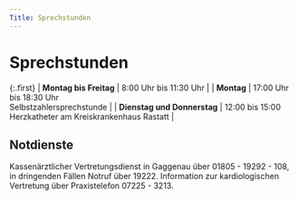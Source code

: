 ```yaml
---
Title: Sprechstunden
---
```


Sprechstunden
=============

{:.first}
| **Montag bis Freitag** | 8:00 Uhr bis 11:30 Uhr |
| **Montag** | 17:00 Uhr bis 18:30 Uhr <br /> Selbstzahlersprechstunde |
| **Dienstag und Donnerstag** | 12:00 bis 15:00 <br /> Herzkatheter am Kreiskrankenhaus Rastatt |

Notdienste
----------

Kassenärztlicher Vertretungsdienst in Gaggenau über 01805 - 19292 - 108, in dringenden Fällen Notruf über 19222.
Information zur kardiologischen Vertretung über Praxistelefon 07225 - 3213.
